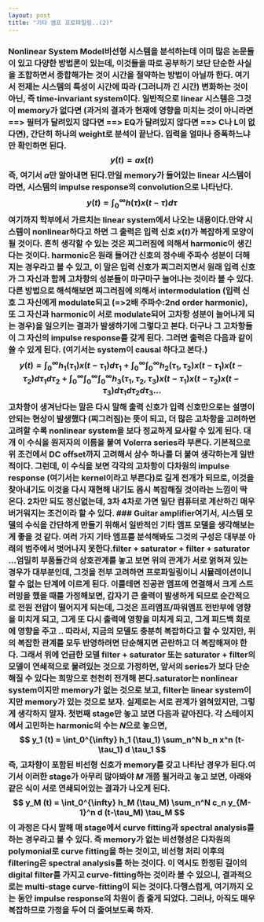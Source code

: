 ```yaml
---
layout: post
title: "기타 앰프 프로파일링..(2)"
---
```


### Nonlinear System Model비선형 시스템을 분석하는데 이미 많은 논문들이 있고 다양한 방법론이 있는데, 이것들을 따로 공부하기 보단 단순한 사실을 조합하면서 종합해가는 것이 시간을 절약하는 방법이 아닐까 한다. 여기서 전제는 시스템의 특성이 시간에 따라 (그러니까 긴 시간) 변화하는 것이 아닌, 즉 time-invariant system이다. 일반적으로 linear 시스템은 그것이 memory가 없다면 (과거의 결과가 현재에 영향을 미치는 것이 아니라면 ==> 필터가 달려있지 않다면 ==> EQ가 달려있지 않다면 ==> C나 L이 없다면), 간단히 하나의 weight로 분석이 끝난다. 입력을 얼마나 증폭하느냐만 확인하면 된다. $$ y(t) = a x(t) $$즉, 여기서 $a$만 알아내면 된다.만일 memory가 들어있는 linear 시스템이라면, 시스템의 impulse response의 convolution으로 나타난다.$$ y(t) = \int_0^{\infty} h(\tau) x(t-\tau) d\tau $$여기까지 학부에서 가르치는 linear system에서 나오는 내용이다.만약 시스템이 nonlinear하다고 하면 그 출력은 입력 신호 $x(t)$가 복잡하게 모양이 될 것이다. 흔히 생각할 수 있는 것은 찌그러짐에 의해서 harmonic이 생긴다는 것이다. harmonic은 원래 들어간 신호의 정수배 주파수 성분이 더해지는 경우라고 볼 수 있고, 이 말은 입력 신호가 찌그러지면서 원래 입력 신호가 그 자신과 함께 고차항의 성분들이 마구마구 늘어나는 것이라 볼 수 있다. 다른 방법으로 해석해보면 찌그러짐에 의해서 intermodulation (입력 신호 그 자신에게 modulate되고 (=>2배 주파수:2nd order harmonic), 또 그 자신과 harmonic이 서로 modulate되어 고차항 성분이 늘어나게 되는 경우)을 일으키는 결과가 발생하기에 그렇다고 본다. 더구나 그 고차항들이 그 자신의 impulse response를 갖게 된다. 그러면 출력은 다음과 같이 쓸 수 있게 된다. (여기서는 system이 causal 하다고 본다.)$$ y(t) = \int_0^{\infty} h_1(\tau_1) x(t-\tau_1) d\tau_1 + \int_0^{\infty} \int_0^{\infty} h_2(\tau_1,\tau_2) x(t-\tau_1) x(t-\tau_2) d\tau_1 d\tau_2 + \int_0^{\infty} \int_0^{\infty} \int_0^{\infty} h_3(\tau_1,\tau_2,\tau_3) x(t-\tau_1) x(t-\tau_2) x(t-\tau_3) d\tau_1 d\tau_2 d\tau_3... $$고차항이 생겨난다는 말은 다시 말해 출력 신호가 입력 신호만으로는 설명이 안되는 현상이 발생했다 (찌그러짐)는 뜻이 되고, 더 많은 고차항을 고려하면 고려할 수록 nonlinear system을 보다 정교하게 묘사할 수 있게 된다. 대개 이 수식을 원저자의 이름을 붙여 Volerra series라 부른다. 기본적으로 위 조건에서 DC offset까지 고려해서 상수 하나를 더 붙여 생각하는게 일반적이다. 그런데, 이 수식을 보면 각각의 고차항이 다차원의 impulse response (여기서는 kernel이라고 부른다)로 길게 전개가 되므로, 이것을 찾아내기도 이것을 다시 재현해 내기도 몹시 복잡해질 것이라는 느낌이 딱 온다. 2차만 되도 정신없는데, 3차 4차로 가면 일단 컴퓨터로 계산하긴 매우 버거워지는 조건이라 할 수 있다. ### Guitar amplifier여기서, 시스템 모델의 수식을 간단하게 만들기 위해서 일반적인 기타 앰프 모델을 생각해보는 게 좋을 것 같다. 여러 가지 기타 앰프를 분석해봐도 그것의 구성은 대부분 아래의 범주에서 벗어나지 못한다.filter + saturator + filter + saturator ...엄밀히 부품들간의 상호관계를 놓고 보면 위의 관계가 서로 얽혀져 있는 경우가 대부분인데, 그것을 전부 고려하면 프로파일링이니 시뮬레이션이니 할 수 없는 단계에 이르게 된다. 이를테면 진공관 앰프에 연결해서 크게 스트러밍을 했을 때를 가정해보면, 갑자기 큰 출력이 발생하게 되므로 순간적으로 전원 전압이 떨어지게 되는데, 그것은 프리앰프/파워앰프 전반부에 영향을 미치게 되고, 그게 또 다시 출력에 영향을 미치게 되고, 그게 피드백 회로에 영향을 주고 .. 따라서, 지금의 모델도 충분히 복잡하다고 할 수 있지만, 위의 복잡한 관계를 모두 반영하려면 단순해지면 곤란하고 더 복잡해져야 한다. 그래서 위에 언급한 모델 filter + saturator 또는 saturator + filter의 모델이 연쇄적으로 물려있는 것으로 가정하면, 앞서의 series가 보다 단순해질 수 있다는 희망으로 천천히 전개해 본다.saturator는 nonlinear system이지만 memory가 없는 것으로 보고, filter는 linear system이지만 memory가 있는 것으로 보자. 실제로는 서로 관계가 얽혀있지만, 그렇게 생각하지 말자. 첫번째 stage만 놓고 보면 다음과 같아진다. 각 스테이지에서 고민하는 harmonic의 수는 $N$으로 놓으면,$$ y_1 (t) = \int_0^{\infty} h_1 (\tau_1) \sum_n^N b_n x^n (t-\tau_1) d \tau_1 $$즉, 고차항이 포함된 비선형 신호가 memory를 갖고 나타난 경우가 된다.여기서 이러한 stage가 아무리 많아봐야 $M$ 개쯤 될거라고 놓고 보면, 아래와 같은 식이 서로 연쇄되어있는 결과가 나오게 된다. $$ y_M (t) = \int_0^{\infty} h_M (\tau_M) \sum_n^N c_n y_{M-1}^n d (t-\tau_M) \tau_M $$이 과정은 다시 말해 매 stage에서 curve fitting과 spectral analysis를 하는 경우라고 볼 수 있다. 즉 memory가 없는 비선형성은 다차원의 polymonial로 curve fitting을 하는 것이고, 비선형 처리 이후의 filtering은 spectral analysis를 하는 것이다. 이 역시도 한정된 길이의 digital filter를 가지고 curve-fitting하는 것이라 볼 수 있으니, 결과적으로는 multi-stage curve-fitting이 되는 것이다.다행스럽게, 여기까지 오는 동안 impulse response의 차원이 좀 줄게 되었다. 그러나, 아직도 매우 복잡하므로 가정을 두어 더 줄여보도록 하자.


